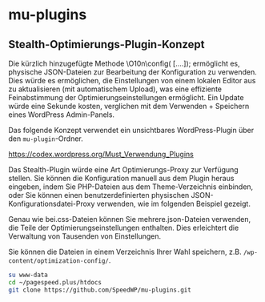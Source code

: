 # mu-plugins

## Stealth-Optimierungs-Plugin-Konzept

Die kürzlich hinzugefügte Methode \O10n\config( [....]); ermöglicht es, physische JSON-Dateien zur Bearbeitung der Konfiguration zu verwenden. Dies würde es ermöglichen, die Einstellungen von einem lokalen Editor aus zu aktualisieren (mit automatischem Upload), was eine effiziente Feinabstimmung der Optimierungseinstellungen ermöglicht. Ein Update würde eine Sekunde kosten, verglichen mit dem Verwenden + Speichern eines WordPress Admin-Panels.

Das folgende Konzept verwendet ein unsichtbares WordPress-Plugin über den `mu-plugin`-Ordner.

https://codex.wordpress.org/Must_Verwendung_Plugins

Das Stealth-Plugin würde eine Art Optimierungs-Proxy zur Verfügung stellen. Sie können die Konfiguration manuell aus dem Plugin heraus eingeben, indem Sie PHP-Dateien aus dem Theme-Verzeichnis einbinden, oder Sie können einen benutzerdefinierten physischen JSON-Konfigurationsdatei-Proxy verwenden, wie im folgenden Beispiel gezeigt.

Genau wie bei.css-Dateien können Sie mehrere.json-Dateien verwenden, die Teile der Optimierungseinstellungen enthalten. Dies erleichtert die Verwaltung von Tausenden von Einstellungen.

Sie können die Dateien in einem Verzeichnis Ihrer Wahl speichern, z.B. `/wp-content/optimization-config/`.

```bash
su www-data
cd ~/pagespeed.plus/htdocs
git clone https://github.com/SpeedWP/mu-plugins.git
```
